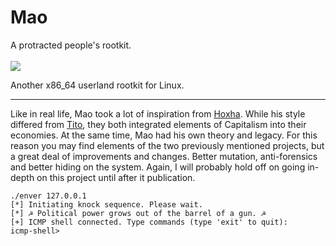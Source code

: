# Mao
A protracted people's rootkit.<br><br>
<img src="https://i.redd.it/4pwkibrp0uq91.jpg" />

Another x86_64 userland rootkit for Linux.<hr size="1px">
Like in real life, Mao took a lot of inspiration from <a href="https://github.com/mephistolist/hoxha">Hoxha</a>. While his style differed from <a href="https://github.com/mephistolist/tito">Tito</a>, they both integrated elements of Capitalism into their economies. At the same time, Mao had his own theory and legacy. For this reason you may find elements of the two previously mentioned projects, but a great deal of improvements and changes. Better mutation, anti-forensics and better hiding on the system. Again, I will probably hold off on going in-depth on this project until after it publication. 



```
./enver 127.0.0.1
[*] Initiating knock sequence. Please wait.
[*] ☭ Political power grows out of the barrel of a gun. ☭
[+] ICMP shell connected. Type commands (type 'exit' to quit):
icmp-shell>
```
